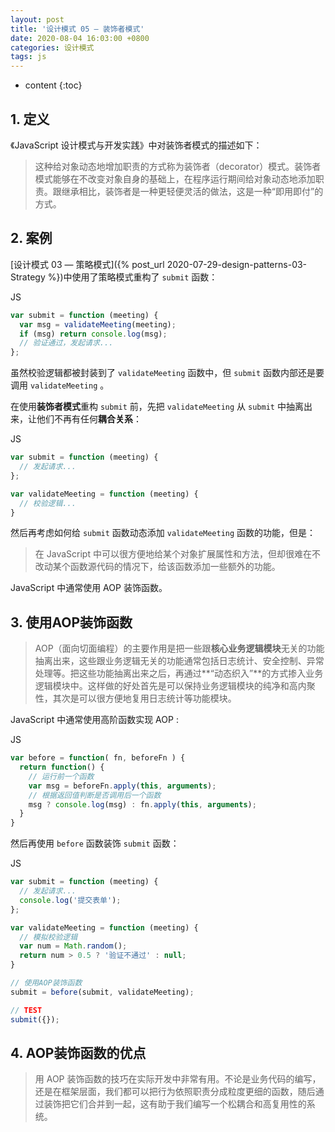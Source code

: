 ```yaml
---
layout: post
title: '设计模式 05 — 装饰者模式'
date: 2020-08-04 16:03:00 +0800
categories: 设计模式
tags: js
---
```


* content
{:toc}

## 1. 定义

《JavaScript 设计模式与开发实践》中对装饰者模式的描述如下：

>这种给对象动态地增加职责的方式称为装饰者（decorator）模式。装饰者模式能够在不改变对象自身的基础上，在程序运行期间给对象动态地添加职责。跟继承相比，装饰者是一种更轻便灵活的做法，这是一种“即用即付”的方式。

## 2. 案例

[设计模式 03 — 策略模式]({% post_url 2020-07-29-design-patterns-03-Strategy %})中使用了策略模式重构了 `submit` 函数：

JS
```js
var submit = function (meeting) {
  var msg = validateMeeting(meeting);
  if (msg) return console.log(msg);
  // 验证通过，发起请求...
};
```

虽然校验逻辑都被封装到了 `validateMeeting` 函数中，但 `submit` 函数内部还是要调用 `validateMeeting` 。

在使用**装饰者模式**重构 `submit` 前，先把 `validateMeeting` 从 `submit` 中抽离出来，让他们不再有任何**耦合关系**：

JS
```js
var submit = function (meeting) {
  // 发起请求...
};

var validateMeeting = function (meeting) {
  // 校验逻辑...
}
```

然后再考虑如何给 `submit` 函数动态添加 `validateMeeting` 函数的功能，但是：

>在 JavaScript 中可以很方便地给某个对象扩展属性和方法，但却很难在不改动某个函数源代码的情况下，给该函数添加一些额外的功能。

JavaScript 中通常使用 AOP 装饰函数。


## 3. 使用AOP装饰函数

>AOP（面向切面编程）的主要作用是把一些跟**核心业务逻辑模块**无关的功能抽离出来，这些跟业务逻辑无关的功能通常包括日志统计、安全控制、异常处理等。把这些功能抽离出来之后，再通过**“动态织入”**的方式掺入业务逻辑模块中。这样做的好处首先是可以保持业务逻辑模块的纯净和高内聚性，其次是可以很方便地复用日志统计等功能模块。

JavaScript 中通常使用高阶函数实现 AOP :

JS
```js
var before = function( fn, beforeFn ) {
  return function() {
    // 运行前一个函数
    var msg = beforeFn.apply(this, arguments);
    // 根据返回值判断是否调用后一个函数
    msg ? console.log(msg) : fn.apply(this, arguments);
  }
}
```

然后再使用 `before` 函数装饰 `submit` 函数：

JS
```js
var submit = function (meeting) {
  // 发起请求...
  console.log('提交表单');
};

var validateMeeting = function (meeting) {
  // 模拟校验逻辑
  var num = Math.random();
  return num > 0.5 ? '验证不通过' : null;
}

// 使用AOP装饰函数
submit = before(submit, validateMeeting);

// TEST
submit({});
```

## 4. AOP装饰函数的优点

>用 AOP 装饰函数的技巧在实际开发中非常有用。不论是业务代码的编写，还是在框架层面，我们都可以把行为依照职责分成粒度更细的函数，随后通过装饰把它们合并到一起，这有助于我们编写一个松耦合和高复用性的系统。
